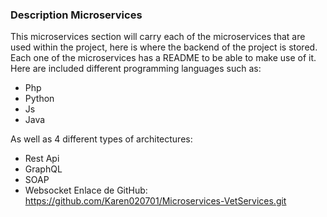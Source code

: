 ### Description Microservices

This microservices section will carry each of the microservices that are used within the project, here is where the backend of the project is stored.
Each one of the microservices has a README to be able to make use of it.
Here are included different programming languages such as:
- Php
- Python
- Js
- Java


As well as 4 different types of architectures:
- Rest Api
- GraphQL
- SOAP
- Websocket
Enlace de GitHub:
https://github.com/Karen020701/Microservices-VetServices.git
